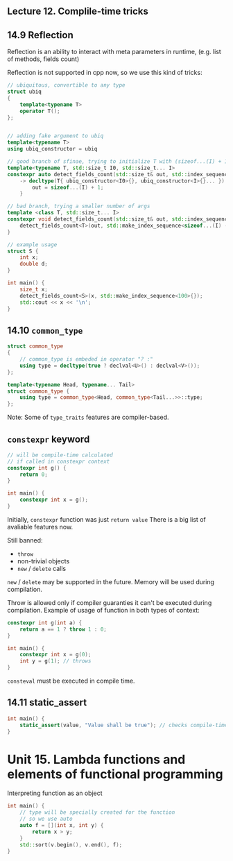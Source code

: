 ## Lecture 12. Complile-time tricks


## 14.9 Reflection

Reflection is an ability to interact with meta parameters
in runtime, (e.g. list of methods, fields count)

Reflection is not supported in cpp now, so we use this kind of tricks:

```cpp
// ubiquitous, convertible to any type
struct ubiq
{
	template<typename T>
	operator T();
};


// adding fake argument to ubiq
template<typename T>
using ubiq_constructor = ubiq

// good branch of sfinae, trying to initialize T with (sizeof...(I) + 1) arguments 
template<typename T, std::size_t I0, std::size_t... I>
constexpr auto detect_fields_count(std::size_t& out, std::index_sequence<I0, I...>)
	-> decltype(T{ ubiq_constructor<I0>{}, ubiq_constructor<I>{}... }) {
		out = sizeof...(I) + 1;
	}

// bad branch, trying a smaller number of args
template <class T, std::size_t... I>
constexpr void detect_fields_count(std::size_t& out, std::index_sequence<I...>) {
	detect_fields_count<T>(out, std::make_index_sequence<sizeof...(I) - 1>{});
}

// example usage
struct S {
	int x;
	double d;
}

int main() {
	size_t x;
	detect_fields_count<S>(x, std::make_index_sequence<100>{});
	std::cout << x << '\n';
}
```


## 14.10 `common_type`

```cpp
struct common_type
{
	// common_type is embeded in operator "? :"
	using type = decltype(true ? declval<U>() : declval<V>());
};

template<typename Head, typename... Tail>
struct common_type {
	using type = common_type<Head, common_type<Tail...>>::type;
};
```

Note: Some of `type_traits` features are compiler-based.

## `constexpr` keyword

```cpp
// will be compile-time calculated
// if called in constexpr context
constexpr int g() {
	return 0;
}

int main() {
	constexpr int x = g();
}
```

Initially, `constexpr` function was just `return value`
There is a big list of avaliable features now.

Still banned:
- `throw`
- non-trivial objects
- `new` / `delete` calls

`new` / `delete` may be supported in the future. Memory will be used during compilation.

Throw is allowed only if compiler guaranties it can't be executed during compilation. Example of usage of function in both types of context:

```cpp
constexpr int g(int a) {
	return a == 1 ? throw 1 : 0;
}

int main() {
	constexpr int x = g(0);
	int y = g(1); // throws
}
```

`consteval` must be executed in compile time.

## 14.11 static_assert

```cpp
int main() {
	static_assert(value, "Value shall be true"); // checks compile-time constants
}
```

# Unit 15. Lambda functions and elements of functional programming

Interpreting function as an object

```cpp
int main() {
	// type will be specially created for the function
	// so we use auto
	auto f = [](int x, int y) {
		return x > y;
	}
	std::sort(v.begin(), v.end(), f);
}
```

